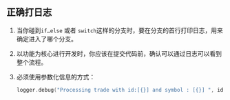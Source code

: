 ## 正确打日志
1. 当你碰到`if…else` 或者 `switch`这样的分支时，要在分支的首行打印日志，用来确定进入了哪个分支。

2. 以功能为核心进行开发时，你应该在提交代码前，确认可以通过日志可以看到整个流程。

3. 必须使用参数化信息的方式：

   ```c++
   logger.debug("Processing trade with id:[{}] and symbol : [{}] ", id, symbol);
   ```

   

